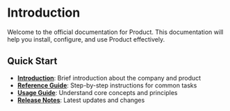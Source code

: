 # Introduction

Welcome to the official documentation for Product. This documentation will help you install, configure, and use Product effectively.

## Quick Start
- **[Introduction](getting-started/index.md)**: Brief introduction about the company and product
- **[Reference Guide](reference-guide/authentication.md)**: Step-by-step instructions for common tasks
- **[Usage Guide](usage-guide/architecture.md)**: Understand core concepts and principles
- **[Release Notes](release-notes/index.md)**: Latest updates and changes


